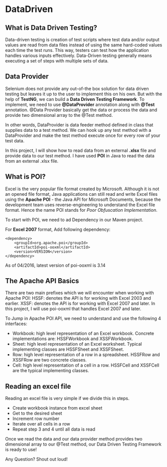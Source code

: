 # DataDriven

## What is Data Driven Testing?
Data-driven testing is creation of test scripts where test data and/or output values are read from data files instead of using the same hard-coded values each time the test runs. This way, testers can test how the application handles various inputs effectively.
Data-Driven testing generally means executing a set of steps with multiple sets of data.

## Data Provider
Selenium does not provide any out-of-the box solution for data driven testing but leaves it up to the user to implement this on his own. But with the help of **TestNG**, we can build a **Data Driven Testing Framework**. To implement, we need to use **@DataProvider** annotation along with **@Test** annotation. @Data Provider basically get the data or process the data and provide two dimensional array to the @Test method.

In other words, DataProvider is data feeder method defined in class that supplies data to a test method. We can hook up any test method with a DataProvider and make the test method execute once for every row of your test data.

In this project, I will show how to read data from an external **.xlsx** file and provide data to our test method. I have used **POI** in Java to read the data from an external .xlsx file. 

## What is POI?
Excel is the very popular file format created by Microsoft. Although it is not an opened file format, Java applications can still read and write Excel files using the **Apache POI** - the Java API for Microsoft Documents, because the development team uses reverse-engineering to understand the Excel file format. Hence the name POI stands for *Poor Obfuscation Implementation*.

To start with POI, we need to ad Dependency in our Maven project. 

For **Excel 2007** format, Add following dependency:

```
<dependency>
    <groupId>org.apache.poi</groupId>
    <artifactId>poi-ooxml</artifactId>
    <version>VERSION</version>
</dependency>
```
As of 04/2016, latest version of poi-ooxml is 3.14

## The Apache API Basics
There are two main prefixes which we will encounter when working with Apache POI:
HSSF: denotes the API is for working with Excel 2003 and earlier.
XSSF: denotes the API is for working with Excel 2007 and later.
In this project, I will use poi-ooxml that handles Excel 2007 and later.

To Jump in Apache POI API, we need to understand and use the following 4 interfaces:
- Workbook: high level representation of an Excel workbook. Concrete implementations are: HSSFWorkbook and XSSFWorkbook.
- Sheet: high level representation of an Excel worksheet. Typical implementing classes are HSSFSheet and XSSFSheet.
- Row: high level representation of a row in a spreadsheet. HSSFRow and XSSFRow are two concrete classes.
- Cell: high level representation of a cell in a row. HSSFCell and XSSFCell are the typical implementing classes.

## Reading an excel file
Reading an excel file is  very simple if we divide this in steps.
- Create workbook instance from excel sheet
- Get to the desired sheet
- Increment row number
- Iterate over all cells in a row
- Repeat step 3 and 4 until all data is read

Once we read the data and our data provider method provides two dimensional array to our @Test method, our Data Driven Testing Framework is ready to use!

Any Question? Shout out loud!

